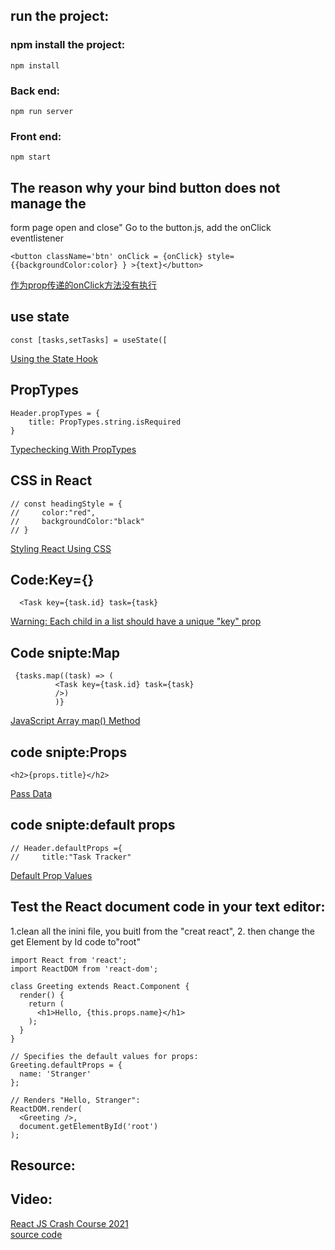 ## run the   project:

### npm install the project:
```
npm install
```

### Back end:
```
npm run server
```

### Front end:
```
npm start
```



## The reason why your bind button does not manage the
form page open and close"
Go to the button.js, add the onClick eventlistener
```
<button className='btn' onClick = {onClick} style={{backgroundColor:color} } >{text}</button>   
``` 
[作为prop传递的onClick方法没有执行](https://www.5axxw.com/questions/content/mrbu1v)   
## use state
```
const [tasks,setTasks] = useState([
```
[Using the State Hook](https://reactjs.org/docs/hooks-state.html)

## PropTypes
```
Header.propTypes = {
    title: PropTypes.string.isRequired
}
```
[Typechecking With PropTypes](https://reactjs.org/docs/typechecking-with-proptypes.html)   

## CSS in React
```
// const headingStyle = {
//     color:"red", 
//     backgroundColor:"black"
// }
```
[Styling React Using CSS](https://www.w3schools.com/react/react_css.asp)   
## Code:Key={}
```
  <Task key={task.id} task={task}
```
[Warning: Each child in a list should have a unique "key" prop](https://sentry.io/answers/unique-key-prop/)   
## Code snipte:Map
```
 {tasks.map((task) => (
          <Task key={task.id} task={task}
          />)
          )}
```
[JavaScript Array map() Method](https://www.w3schools.com/jsref/jsref_map.asp)   
## code snipte:Props
```
<h2>{props.title}</h2>
```
[Pass Data](https://www.w3schools.com/react/react_props.asp)  
##  code snipte:default props
```
// Header.defaultProps ={
//     title:"Task Tracker"
```
[Default Prop Values](https://reactjs.org/docs/typechecking-with-proptypes.html)  
## Test the React document code in your text editor:
1.clean all the inini file, you buitl from the "creat react",
2. then change the get Element by Id code to"root"
```
import React from 'react';
import ReactDOM from 'react-dom';

class Greeting extends React.Component {
  render() {
    return (
      <h1>Hello, {this.props.name}</h1>
    );
  }
}

// Specifies the default values for props:
Greeting.defaultProps = {
  name: 'Stranger'
};

// Renders "Hello, Stranger":
ReactDOM.render(
  <Greeting />,
  document.getElementById('root')
);

```

## Resource:
## Video:
[React JS Crash Course 2021](https://www.youtube.com/watch?v=w7ejDZ8SWv8)  
[source code](https://github.com/bradtraversy/react-crash-2021)  
